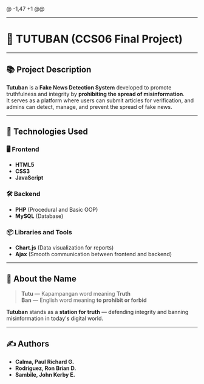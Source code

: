 @ -1,47 +1 @@


---

# 🚂 TUTUBAN (CCS06 Final Project)

---

## 📚 Project Description

**Tutuban** is a **Fake News Detection System** developed to promote truthfulness and integrity by **prohibiting the spread of misinformation**.  
It serves as a platform where users can submit articles for verification, and admins can detect, manage, and prevent the spread of fake news.

---

## 🔧 Technologies Used

### 🖥️ Frontend
- **HTML5**
- **CSS3**
- **JavaScript**

### 🛠️ Backend
- **PHP** (Procedural and Basic OOP)
- **MySQL** (Database)

### 📦 Libraries and Tools
- **Chart.js** (Data visualization for reports)
- **Ajax** (Smooth communication between frontend and backend)

---

## 📣 About the Name

> **Tutu** — Kapampangan word meaning **Truth**  
> **Ban** — English word meaning **to prohibit or forbid**  

**Tutuban** stands as a **station for truth** — defending integrity and banning misinformation in today's digital world.

---

## ✍️ Authors

- **Calma, Paul Richard G.**
- **Rodriguez, Ron Brian D.**
- **Sambile, John Kerby E.**
